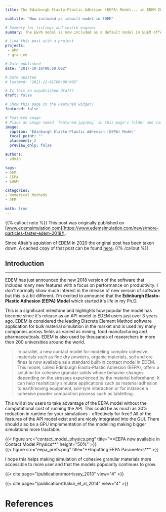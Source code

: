 ```yaml
---
title: The Edinburgh Elasto-Plastic Adhesion (EEPA) Model... in EDEM 2018!

subtitle: 'Now included as inbuilt model in EDEM'

# Summary for listings and search engines
summary: The EEPA model is now included as a default model in EDEM offering all the benefits with reduced computational overheads.

# Link this post with a project
projects: 
 - phd
 - gran_ed

# Date published
date: "2017-10-10T00:00:00Z"

# Date updated
# lastmod: "2021-12-01T00:00:00Z"

# Is this an unpublished draft?
draft: false

# Show this page in the Featured widget?
featured: false

# Featured image
# Place an image named `featured.jpg/png` in this page's folder and customize its options here.
image:
  caption: 'Edinburgh Elasto-Plastic Adhesion (EEPA) Model'
  focal_point: ""
  placement: 2
  preview_only: false

authors:
- admin

tags:
- DEM
- EEPA
- EDEM

categories:
- Numerical Methods
- DEM

math: true
---
```


{{% callout note %}}
This post was originally published on [www.edemsimulation.com](https://www.edemsimulation.com/news/more-particles-faster-edem-2018/).

Since Altair's aquistion of EDEM in 2020 the original post has been taken down. A cached copy of that post can be found [here](https://shackletonventures.com/more-particlesfaster-with-edem-2018/).
{{% /callout %}}

## Introduction
---

EDEM has just announced the new 2018 version of the software that includes many new features with a focus on performance on productivity. I don't normally show much interest in the release of new version of software but this is a bit different. 
I'm excited to announce that the **Edinburgh Elasto-Plastic Adhesion (EEPA) Model** which started it's life in my Ph.D. 

This is a significant milestone and highlights how popular the model has become since it's release as an API model to EDEM users just over 3 years ago. EDEM is considered the leading Discrete Element Method software application for bulk material simulation in the market and is used my many companies across fields as varied as mining, food manufacturing and pharmaceuticals. 
EDEM is also used by thousands of researchers in more then 200 universities around the world.

> In parallel, a new contact model for modeling complex cohesive materials such as fine dry powders, organic materials, soil and ore fines is now available as a standard built-in contact model in EDEM. This model, called Edinburgh Elasto-Plastic Adhesion (EEPA), offers a solution for cohesive granular solids whose behavior changes depending on the stresses experienced by the material beforehand. It can help realistically simulate applications such as material adhesion to earthmoving equipment, soil-tyre interaction or for instance a cohesive powder compaction process such as tabletting.

This will allow users to take advantage of the EEPA model without the computational cost of running the API. 
This could be as much as 30% reduction in runtime for your simulations - effectively for free!! All of the features of the API model exist and are nicely integrated into the GUI. 
There should also be a GPU implementation of the modelling making bigger simulations more tractable.


<div class="row">
  <div class="column_2">
    {{< figure src="contact_model_physics.png" title="**EEPA now available in Contact Model Physics**" height="50%" >}} 
  </div>
  <div class="column_2">
    {{< figure src="eepa_prefs.png" title="**Inputting EEPA Parameters**" >}}
  </div>
</div>


I hope this helps making simulation of cohesive granular materials more accessible to more user and that the models popularity continues to grow.

{{< cite page="/publication/morrissey_2013" view="4" >}}

{{< cite page="/publication/thakur_et_al_2014" view="4" >}}

# References
[^1]:	American Society of Mechanical Engineers., *Guide for verification and validation in computational solid mechanics*, American Society of Mechanical Engineers, 2006. https://www.asme.org/products/codes-standards/v-v-10-2006-guide-verification-validation (accessed July 13, 2017).

[^2]:	T.A. Bell, E.J. Catalano, Z. Zhong, J.Y. Ooi, J.M. Rotter, *Evaluation of the Edinburgh powder tester*, in: PARTEC 2007 - Congr. Part. Technol., Nürnberg, 2007: pp. 1–6. http://scholar.google.com/scholar?hl=en&btnG=Search&q=intitle:Evaluation+of+the+Edinburgh+Powder+Tester#0 (accessed October 5, 2013).

[^3]:	L.P. Maltby, G.G. Enstad, *Uniaxial Tester for Quality Control and Flow Property Characterization of Powders*, Powder Handl. Process. 13 (1993) 135–139.

[^4]:	M. Röck, M. Ostendorf, J. Schwedes, *Development of an Uniaxial Caking Tester*, Chem. Eng. Technol. 29 (2006) 679–685. doi:10.1002/ceat.200600068.

[^5]:	R.E. Freeman, X. Fu, *The Development of a Compact Uniaxial Tester*, in: Part. Syst. Anal. 2011, Edinburgh, UK, 2011: pp. 1–6.

[^6]:	Z. Zhong, J.Y. Ooi, J.M. Rotter, *Predicting the handlability of a coal blend from measurements on the source coals*, Fuel. 84 (2005) 2267–2274. doi:10.1016/j.fuel.2005.05.023.

[^7]:	S.C. Thakur, H. Ahmadian, J. Sun, J.Y. Ooi, *An experimental and numerical study of packing, compression, and caking behaviour of detergent powders*, Particuology. 12 (2014) 2–12. doi:10.1016/j.partic.2013.06.009.

[^8]:	J.P. Morrissey, *Discrete Element Modelling of Iron Ore Fines to Include the Effects of Moisture and Fines*, University of Edinburgh, 2013. https://www.era.lib.ed.ac.uk/handle/1842/8270.

[^9]:	S.C. Thakur, J.P. Morrissey, J. Sun, J.F. Chen, J.Y. Ooi, *Micromechanical analysis of cohesive granular materials using discrete element method with an adhesive elasto-plastic contact model*, Granul. Matter. 16 (2014) 383–400. doi:10.1007/s10035-014-0506-4.

[^10]:	S.C. Thakur, J.Y. Ooi, H. Ahmadian, *Scaling of discrete element model parameters for cohesionless and cohesive solid*, Powder Technol. (2015). doi:10.1016/j.powtec.2015.05.051.

[^11]:	A. Janda, J.Y. Ooi, *DEM modeling of cone penetration and unconfined compression in cohesive solids*, Powder Technol. 293 (2016) 60–68. doi:10.1016/j.powtec.2015.05.034.

[^12]:	J.P. Morrissey, J.Y. Ooi, J.F. Chen, K.T. Tano, G. Horrigmoe, *Measurement and prediction of compression and shear behavior of wet iron ore fines*, in: 7th World Congr. Part. Technol., Beijing, China, 2014: p. 8.

